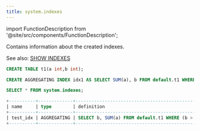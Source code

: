 ```yaml
---
title: system.indexes
---
```


import FunctionDescription from '@site/src/components/FunctionDescription';

<FunctionDescription description="Introduced: v1.1.50"/>

Contains information about the created indexes.

See also: [SHOW INDEXES](../../10-sql-commands/50-administration-cmds/show-indexes.md)

```sql
CREATE TABLE t1(a int,b int);

CREATE AGGREGATING INDEX idx1 AS SELECT SUM(a), b FROM default.t1 WHERE b > 3 GROUP BY b;

SELECT * FROM system.indexes;

+----------+-------------+------------------------------------------------------------+----------------------------+
| name     | type        | definition                                                 | created_on                 |
+----------+-------------+------------------------------------------------------------+----------------------------+
| test_idx | AGGREGATING | SELECT b, SUM(a) FROM default.t1 WHERE (b > 3) GROUP BY b  | 2023-05-17 11:53:54.474377 |
+----------+-------------+------------------------------------------------------------+----------------------------+
```
